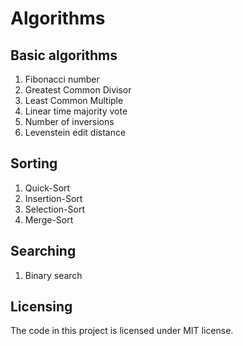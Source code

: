 # Algorithms

## Basic algorithms
1. Fibonacci number
2. Greatest Common Divisor
3. Least Common Multiple
4. Linear time majority vote
5. Number of inversions
6. Levenstein edit distance

## Sorting
1. Quick-Sort
2. Insertion-Sort
3. Selection-Sort
4. Merge-Sort

## Searching
1. Binary search

## Licensing
The code in this project is licensed under MIT license.
